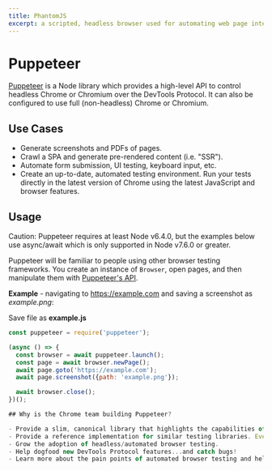 ```yaml
---
title: PhantomJS
excerpt: a scripted, headless browser used for automating web page interaction
---
```


# Puppeteer

[Puppeteer](http://phantomjs.org/) is a Node library which provides a high-level API to control headless Chrome or Chromium over the DevTools Protocol. It can also be configured to use full (non-headless) Chrome or Chromium.

## Use Cases

- Generate screenshots and PDFs of pages.
- Crawl a SPA and generate pre-rendered content (i.e. "SSR").
- Automate form submission, UI testing, keyboard input, etc.
- Create an up-to-date, automated testing environment. Run your tests directly in the latest version of Chrome using the latest JavaScript and browser features.


## Usage

Caution: Puppeteer requires at least Node v6.4.0, but the examples below use async/await which is only supported in Node v7.6.0 or greater.

Puppeteer will be familiar to people using other browser testing frameworks. You create an instance
of `Browser`, open pages, and then manipulate them with [Puppeteer's API](https://github.com/GoogleChrome/puppeteer/blob/master/docs/api.md#).

**Example** - navigating to https://example.com and saving a screenshot as *example.png*:

Save file as **example.js**

```js
const puppeteer = require('puppeteer');

(async () => {
  const browser = await puppeteer.launch();
  const page = await browser.newPage();
  await page.goto('https://example.com');
  await page.screenshot({path: 'example.png'});

  await browser.close();
})();

## Why is the Chrome team building Puppeteer?

- Provide a slim, canonical library that highlights the capabilities of the [DevTools Protocol](https://chromedevtools.github.io/devtools-protocol/).
- Provide a reference implementation for similar testing libraries. Eventually, these other frameworks could adopt Puppeteer as their foundational layer.
- Grow the adoption of headless/automated browser testing.
- Help dogfood new DevTools Protocol features...and catch bugs!
- Learn more about the pain points of automated browser testing and help fill those gaps.
